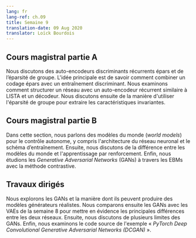 ```yaml
---
lang: fr
lang-ref: ch.09
title: Semaine 9
translation-date: 09 Aug 2020
translator: Loïck Bourdois
---
```


<!--
## Lecture part A

We discussed discriminative recurrent sparse auto-encoders and group sparsity. The main idea was how to combine sparse coding with discriminative training. We went through how to structure a network with a recurrent autoencoder similar to LISTA and a decoder. Then we discussed how to use group sparsity to extract invariant features.
-->


## Cours magistral partie A

Nous discutons des auto-encodeurs discriminants récurrents épars et de l’éparsité de groupe. L'idée principale est de savoir comment combiner un codage épars avec un entraînement discriminant. Nous examinons comment structurer un réseau avec un auto-encodeur récurrent similaire à LISTA et un décodeur. Nous discutons ensuite de la manière d'utiliser l'éparsité de groupe pour extraire les caractéristiques invariantes.

<!--
## Lecture part B

In this section, we talked about the World Models for autonomous control including the neural network architecture and training schema. Then, we discussed the difference between World Models and Reinforcement Learning (RL). Finally, we studied Generative Adversarial Networks (GANs) in terms of energy-based model with the contrastive method.
-->

## Cours magistral partie B

Dans cette section, nous parlons des modèles du monde (*world models*) pour le contrôle autonome, y compris l'architecture du réseau neuronal et le schéma d’entraînement. Ensuite, nous discutons de la différence entre les modèles du monde et l'apprentissage par renforcement. Enfin, nous étudions les *Generative Adversarial Networks* (GANs) à travers les EBMs avec la méthode contrastive.

<!--
## Practicum


During this week's practicum, we explored Generative Adversarial Networks (GANs) and how they can produce realistic generative models. We then compared GANs with VAEs from week 8 to highlight key differences between two networks. Next, we discussed several model limitations of GANs. Finally, we looked at the source code for the PyTorch example Deep Convolutional Generative Adversarial Networks (DCGAN).
-->

## Travaux dirigés
Nous explorons les GANs et la manière dont ils peuvent produire des modèles générateurs réalistes. Nous comparons ensuite les GANs avec les VAEs de la semaine 8 pour mettre en évidence les principales différences entre les deux réseaux. Ensuite, nous discutons de plusieurs limites des GANs. Enfin, nous examinons le code source de l'exemple « *PyTorch Deep Convolutional Generative Adversarial Networks (DCGAN)* ».
